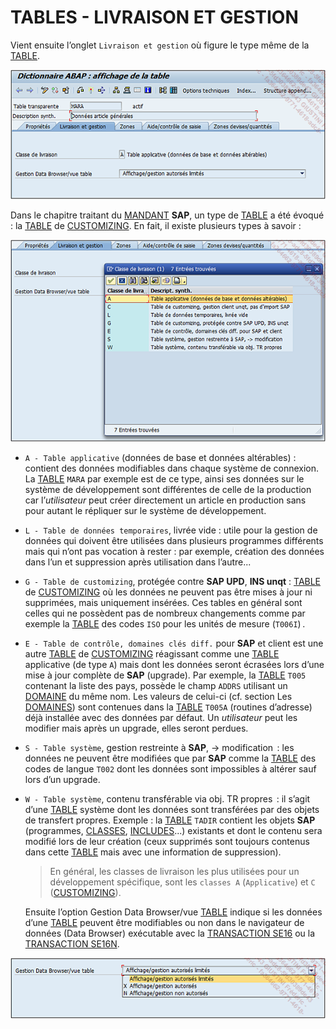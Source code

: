 # **TABLES - LIVRAISON ET GESTION**

Vient ensuite l’onglet `Livraison et gestion` où figure le type même de la [TABLE](./01_Tables.md).

![](../ressources/09_05_01.png)

Dans le chapitre traitant du [MANDANT](../03_Programmation/01_Mandant.md) **SAP**, un type de [TABLE](./01_Tables.md) a été évoqué : la [TABLE](./01_Tables.md) de [CUSTOMIZING](). En fait, il existe plusieurs types à savoir :

![](../ressources/09_05_02.png)

- `A - Table applicative` (données de base et données altérables) : contient des données modifiables dans chaque système de connexion. La [TABLE](./01_Tables.md) `MARA` par exemple est de ce type, ainsi ses données sur le système de développement sont différentes de celle de la production car l’_utilisateur_ peut créer directement un article en production sans pour autant le répliquer sur le système de développement.

- `L - Table de données temporaires`, livrée vide : utile pour la gestion de données qui doivent être utilisées dans plusieurs programmes différents mais qui n’ont pas vocation à rester : par exemple, création des données dans l’un et suppression après utilisation dans l’autre...

- `G - Table de customizing`, protégée contre **SAP UPD**, **INS unqt** : [TABLE](./01_Tables.md) de [CUSTOMIZING]() où les données ne peuvent pas être mises à jour ni supprimées, mais uniquement insérées. Ces tables en général sont celles qui ne possèdent pas de nombreux changements comme par exemple la [TABLE](./01_Tables.md) des codes `ISO` pour les unités de mesure (`T006I`) .

- `E - Table de contrôle, domaines clés diff.` pour **SAP** et client est une autre [TABLE](./01_Tables.md) de [CUSTOMIZING]() réagissant comme une [TABLE](./01_Tables.md) applicative (de type `A`) mais dont les données seront écrasées lors d’une mise à jour complète de **SAP** (upgrade). Par exemple, la [TABLE](./01_Tables.md) `T005` contenant la liste des pays, possède le champ `ADDRS` utilisant un [DOMAINE](../08_SE11/02_Domaines.md) du même nom. Les valeurs de celui-ci (cf. section Les [DOMAINES](../08_SE11/02_Domaines.md)) sont contenues dans la [TABLE](./01_Tables.md) `T005A` (routines d’adresse) déjà installée avec des données par défaut. Un _utilisateur_ peut les modifier mais après un upgrade, elles seront perdues.

- `S - Table système`, gestion restreinte à **SAP**, -> modification  : les données ne peuvent être modifiées que par **SAP** comme la [TABLE](./01_Tables.md) des codes de langue `T002` dont les données sont impossibles à altérer sauf lors d’un upgrade.

- `W - Table système`, contenu transférable via obj. TR propres  : il s’agit d’une [TABLE](./01_Tables.md) système dont les données sont transférées par des objets de transfert propres. Exemple : la [TABLE](./01_Tables.md) `TADIR` contient les objets **SAP** (programmes, [CLASSES](../14_Classes/README.md), [INCLUDES](./02_Tables_Include.md)...) existants et dont le contenu sera modifié lors de leur création (ceux supprimés sont toujours contenus dans cette [TABLE](./01_Tables.md) mais avec une information de suppression).

  > En général, les classes de livraison les plus utilisées pour un développement spécifique, sont les `classes A` (`Applicative`) et `C` ([CUSTOMIZING]()).

  Ensuite l’option Gestion Data Browser/vue [TABLE](./01_Tables.md) indique si les données d’une [TABLE](./01_Tables.md) peuvent être modifiables ou non dans le navigateur de données (Data Browser) exécutable avec la [TRANSACTION SE16](../22_Transactions/TCODE_SE16.md) ou la [TRANSACTION SE16N](../22_Transactions/TCODE_SE16N.md).

![](../ressources/09_05_03.png)
